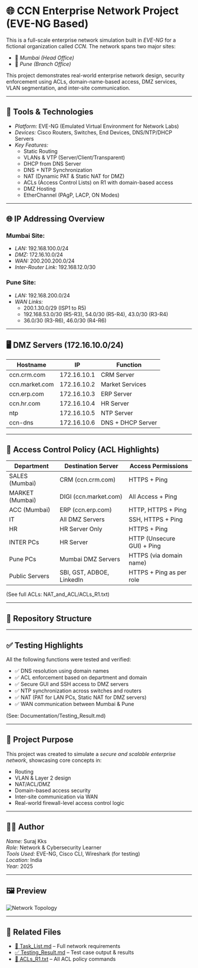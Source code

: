 # 🌐 CCN Enterprise Network Project (EVE-NG Based)

This is a full-scale enterprise network simulation built in *EVE-NG* for a fictional organization called *CCN*. The network spans two major sites:

- 🏢 *Mumbai (Head Office)*
- 🏬 *Pune (Branch Office)*

This project demonstrates real-world enterprise network design, security enforcement using ACLs, domain-name-based access, DMZ services, VLAN segmentation, and inter-site communication.

---

## 🧰 Tools & Technologies

- *Platform:* EVE-NG (Emulated Virtual Environment for Network Labs)
- *Devices:* Cisco Routers, Switches, End Devices, DNS/NTP/DHCP Servers
- *Key Features:*
  - Static Routing
  - VLANs & VTP (Server/Client/Transparent)
  - DHCP from DNS Server
  - DNS + NTP Synchronization
  - NAT (Dynamic PAT & Static NAT for DMZ)
  - ACLs (Access Control Lists) on R1 with domain-based access
  - DMZ Hosting
  - EtherChannel (PAgP, LACP, ON Modes)

---

## 🌐 IP Addressing Overview

### Mumbai Site:

- *LAN:* 192.168.100.0/24
- *DMZ:* 172.16.10.0/24
- *WAN:* 200.200.200.0/24
- *Inter-Router Link:* 192.168.12.0/30

### Pune Site:

- *LAN:* 192.168.200.0/24
- *WAN Links:* 
  - 200.1.30.0/29 (ISP1 to R5)
  - 192.168.53.0/30 (R5-R3), 54.0/30 (R5-R4), 43.0/30 (R3-R4)
  - 36.0/30 (R3-R6), 46.0/30 (R4-R6)

---

## 🖥 DMZ Servers (172.16.10.0/24)

| Hostname           | IP             | Function           |
|--------------------|----------------|--------------------|
| ccn.crm.com        | 172.16.10.1    | CRM Server         |
| ccn.market.com     | 172.16.10.2    | Market Services    |
| ccn.erp.com        | 172.16.10.3    | ERP Server         |
| ccn.hr.com         | 172.16.10.4    | HR Server          |
| ntp                | 172.16.10.5    | NTP Server         |
| ccn-dns            | 172.16.10.6    | DNS + DHCP Server  |

---

## 🔐 Access Control Policy (ACL Highlights)

| Department        | Destination Server      | Access Permissions                   |
|------------------|--------------------------|--------------------------------------|
| SALES (Mumbai)   | CRM (ccn.crm.com)        | HTTPS + Ping                         |
| MARKET (Mumbai)  | DIGI (ccn.market.com)    | All Access + Ping                    |
| ACC (Mumbai)     | ERP (ccn.erp.com)        | HTTP, HTTPS + Ping                   |
| IT               | All DMZ Servers          | SSH, HTTPS + Ping                    |
| HR               | HR Server Only           | HTTPS + Ping                         |
| INTER PCs        | HR Server                | HTTP (Unsecure GUI) + Ping           |
| Pune PCs         | Mumbai DMZ Servers       | HTTPS (via domain name)              |
| Public Servers   | SBI, GST, ADBOE, LinkedIn| HTTPS + Ping as per role             |

(See full ACLs: NAT_and_ACL/ACLs_R1.txt)

---

## 📂 Repository Structure


---

## ✅ Testing Highlights

All the following functions were tested and verified:

- ✅ DNS resolution using domain names
- ✅ ACL enforcement based on department and domain
- ✅ Secure GUI and SSH access to DMZ servers
- ✅ NTP synchronization across switches and routers
- ✅ NAT (PAT for LAN PCs, Static NAT for DMZ servers)
- ✅ WAN communication between Mumbai & Pune

(See: Documentation/Testing_Result.md)

---

## 🧠 Project Purpose

This project was created to simulate a *secure and scalable enterprise network*, showcasing core concepts in:
- Routing
- VLAN & Layer 2 design
- NAT/ACL/DMZ
- Domain-based access security
- Inter-site communication via WAN
- Real-world firewall-level access control logic

---

## 👨‍💻 Author

*Name:* Suraj Kks  
*Role:* Network & Cybersecurity Learner  
*Tools Used:* EVE-NG, Cisco CLI, Wireshark (for testing)  
*Location:* India  
*Year:* 2025

---

## 🖼 Preview

![Network Topology](Topology/CCN_Topology_Image.png)

---

## 📘 Related Files

- [📄 Task_List.md](Documentation/Task_List.md) – Full network requirements  
- [✅ Testing_Result.md](Documentation/Testing_Result.md) – Test case output & results  
- [🔐 ACLs_R1.txt](NAT_and_ACL/ACLs_R1.txt) – All ACL policy commands

